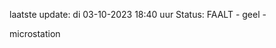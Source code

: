 laatste update: 
di 03-10-2023 18:40   uur 
Status: FAALT - geel - 
<div class="service Y">microstation</div>